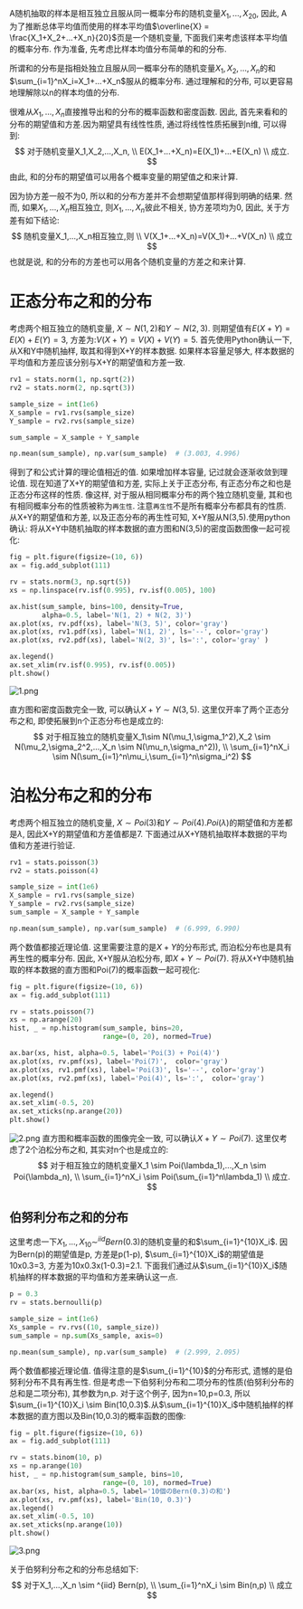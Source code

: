
A随机抽取的样本是相互独立且服从同一概率分布的随机变量$X_1,...,X_20$, 因此, A为了推断总体平均值而使用的样本平均值$\overline{X} = \frac{X_1+X_2+...+X_n}{20}$页是一个随机变量, 下面我们来考虑该样本平均值的概率分布. 作为准备, 先考虑比样本均值分布简单的和的分布.

所谓和的分布是指相处独立且服从同一概率分布的随机变量$X_1,X_2,...,X_n$的和$\sum_{i=1}^nX_i=X_1+...+X_n$服从的概率分布. 通过理解和的分布, 可以更容易地理解除以n的样本均值的分布.

很难从$X_1,...,X_n$直接推导出和的分布的概率函数和密度函数. 因此, 首先来看和的分布的期望值和方差.因为期望具有线性性质, 通过将线性性质拓展到n维, 可以得到:
$$
对于随机变量X_1,X_2,...,X_n, \\
E(X_1+...+X_n)=E(X_1)+...+E(X_n)  \\
成立.
$$
由此, 和的分布的期望值可以用各个概率变量的期望值之和来计算.

因为协方差一般不为0, 所以和的分布方差并不会想期望值那样得到明确的结果. 然而, 如果$X_1,...,X_n$相互独立, 则$X_1,...,X_n$彼此不相关, 协方差项均为0, 因此, 关于方差有如下结论:
$$
随机变量X_1,...,X_n相互独立,则  \\
V(X_1+...+X_n)=V(X_1)+...+V(X_n)  \\
成立
$$
也就是说, 和的分布的方差也可以用各个随机变量的方差之和来计算.


# 正态分布之和的分布
考虑两个相互独立的随机变量, $X \sim N(1,2)$和$Y \sim N(2,3)$. 则期望值有$E(X+Y)=E(X)+E(Y)=3$, 方差为:$V(X+Y)=V(X)+V(Y)=5$. 首先使用Python确认一下, 从X和Y中随机抽样, 取其和得到X+Y的样本数据. 如果样本容量足够大, 样本数据的平均值和方差应该分别与X+Y的期望值和方差一致.
```python
rv1 = stats.norm(1, np.sqrt(2))
rv2 = stats.norm(2, np.sqrt(3))

sample_size = int(1e6)
X_sample = rv1.rvs(sample_size)
Y_sample = rv2.rvs(sample_size)

sum_sample = X_sample + Y_sample

np.mean(sum_sample), np.var(sum_sample)  # (3.003, 4.996)
```
得到了和公式计算的理论值相近的值. 如果增加样本容量, 记过就会逐渐收敛到理论值.
现在知道了X+Y的期望值和方差, 实际上关于正态分布, 有正态分布之和也是正态分布这样的性质. 像这样, 对于服从相同概率分布的两个独立随机变量, 其和也有相同概率分布的性质被称为`再生性`. 注意`再生性`不是所有概率分布都具有的性质.
从X+Y的期望值和方差, 以及正态分布的再生性可知, X+Y服从N(3,5).使用python确认: 将从X+Y中随机抽取的样本数据的直方图和N(3,5)的密度函数图像一起可视化:
```python
fig = plt.figure(figsize=(10, 6))
ax = fig.add_subplot(111)

rv = stats.norm(3, np.sqrt(5))
xs = np.linspace(rv.isf(0.995), rv.isf(0.005), 100)

ax.hist(sum_sample, bins=100, density=True,
        alpha=0.5, label='N(1, 2) + N(2, 3)')
ax.plot(xs, rv.pdf(xs), label='N(3, 5)', color='gray')
ax.plot(xs, rv1.pdf(xs), label='N(1, 2)', ls='--', color='gray')
ax.plot(xs, rv2.pdf(xs), label='N(2, 3)', ls=':', color='gray' )

ax.legend()
ax.set_xlim(rv.isf(0.995), rv.isf(0.005))
plt.show()
```
![1.png](1.png)


直方图和密度函数完全一致, 可以确认$X+Y \sim N(3,5)$.
这里仅开率了两个正态分布之和, 即使拓展到n个正态分布也是成立的:
$$
对于相互独立的随机变量X_1\sim N(\mu_1,\sigma_1^2),X_2 \sim N(\mu_2,\sigma_2^2,...,X_n \sim N(\mu_n,\sigma_n^2)), \\
\sum_{i=1}^nX_i \sim N(\sum_{i=1}^n\mu_i,\sum_{i=1}^n\sigma_i^2)
$$

# 泊松分布之和的分布
考虑两个相互独立的随机变量, $X \sim Poi(3)$和$Y \sim Poi(4)$.$Poi(\lambda)$的期望值和方差都是$\lambda$, 因此X+Y的期望值和方差值都是7. 下面通过从X+Y随机抽取样本数据的平均值和方差进行验证.
```python
rv1 = stats.poisson(3)
rv2 = stats.poisson(4)

sample_size = int(1e6)
X_sample = rv1.rvs(sample_size)
Y_sample = rv2.rvs(sample_size)
sum_sample = X_sample + Y_sample

np.mean(sum_sample), np.var(sum_sample)  # (6.999, 6.990)
```
两个数值都接近理论值.
这里需要注意的是$X+Y$的分布形式, 而泊松分布也是具有再生性的概率分布. 因此, X+Y服从泊松分布, 即$X+Y \sim Poi(7)$. 将从X+Y中随机抽取的样本数据的直方图和Poi(7)的概率函数一起可视化:
```python
fig = plt.figure(figsize=(10, 6))
ax = fig.add_subplot(111)

rv = stats.poisson(7)
xs = np.arange(20)
hist, _ = np.histogram(sum_sample, bins=20,
                       range=(0, 20), normed=True)

ax.bar(xs, hist, alpha=0.5, label='Poi(3) + Poi(4)')
ax.plot(xs, rv.pmf(xs), label='Poi(7)',  color='gray')
ax.plot(xs, rv1.pmf(xs), label='Poi(3)', ls='--', color='gray')
ax.plot(xs, rv2.pmf(xs), label='Poi(4)', ls=':',  color='gray')

ax.legend()
ax.set_xlim(-0.5, 20)
ax.set_xticks(np.arange(20))
plt.show()
```
![2.png](2.png)
直方图和概率函数的图像完全一致, 可以确认$X+Y \sim Poi(7)$.
这里仅考虑了2个泊松分布之和, 其实对n个也是成立的:
$$
对于相互独立的随机变量X_1 \sim Poi(\lambda_1),...,X_n \sim Poi(\lambda_n), \\
\sum_{i=1}^nX_i \sim Poi(\sum_{i=1}^n\lambda_1)  \\
成立.
$$


## 伯努利分布之和的分布
这里考虑一下$X_1,...,X_{10} \sim^{iid} Bern(0.3)$的随机变量的和$\sum_{i=1}^{10}X_i$. 因为Bern(p)的期望值是p, 方差是p(1-p), $\sum_{i=1}^{10}X_i$的期望值是10x0.3=3, 方差为10x0.3x(1-0.3)=2.1. 下面我们通过从$\sum_{i=1}^{10}X_i$随机抽样的样本数据的平均值和方差来确认这一点.
```python
p = 0.3
rv = stats.bernoulli(p)

sample_size = int(1e6)
Xs_sample = rv.rvs((10, sample_size))
sum_sample = np.sum(Xs_sample, axis=0)

np.mean(sum_sample), np.var(sum_sample)  # (2.999, 2.095)
```
两个数值都接近理论值.
值得注意的是$\sum_{i=1}^{10}$的分布形式, 遗憾的是伯努利分布不具有再生性. 但是考虑一下伯努利分布和二项分布的性质(伯努利分布的总和是二项分布), 其参数为n,p. 对于这个例子, 因为n=10,p=0.3, 所以$\sum_{i=1}^{10}X_i \sim Bin(10,0.3)$.从$\sum_{i=1}^{10}X_i$中随机抽样的样本数据的直方图以及Bin(10,0.3)的概率函数的图像:
```python
fig = plt.figure(figsize=(10, 6))
ax = fig.add_subplot(111)

rv = stats.binom(10, p)
xs = np.arange(10)
hist, _ = np.histogram(sum_sample, bins=10,
                       range=(0, 10), normed=True)
ax.bar(xs, hist, alpha=0.5, label='10個のBern(0.3)の和')
ax.plot(xs, rv.pmf(xs), label='Bin(10, 0.3)')
ax.legend()
ax.set_xlim(-0.5, 10)
ax.set_xticks(np.arange(10))
plt.show()
```
![3.png](3.png)


关于伯努利分布之和的分布总结如下:
$$
对于X_1,...,X_n \sim ^{iid} Bern(p),  \\
\sum_{i=1}^nX_i \sim Bin(n,p)  \\
成立
$$
